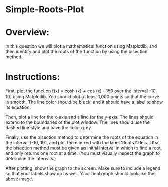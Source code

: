 # Simple-Roots-Plot

# Overview:
In this question we will plot a mathematical function using Matplotlib, and then identify 
and plot the roots of the function by using the bisection method.

# Instructions:
First, plot the function f(x) = cosh (x) + cos (x) - 150 over the interval -10, 10] using 
Matplotlib. You should plot at least 1,000 points so that the curve is smooth. The line color 
should be black, and it should have a label to show its equation.

Then, plot a line for the x-axis and a line for the y-axis. The lines should extend to the 
boundaries of the plot window. The lines should use the dashed line style and have the color grey.

Finally, use the bisection method to determine the roots of the equation in the interval (-10, 101, 
and plot them in red with the label 'Roots.? Recall that the bisection method must be given an 
initial interval in which to find a root, and only returns one root at a time. (You must visually 
inspect the graph to determine the intervals.)

After plotting, show the graph to the screen. Make sure to include a legend so that your labels 
show up as well. Your final graph should look like the above image.
